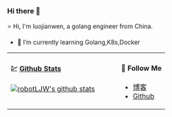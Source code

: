 ### Hi there 👋

⭐ Hi, I'm luojianwen, a golang engineer from China.

- 🌱 I’m currently learning Golang,K8s,Docker

<table>
  
<tr>
<td valign="top"  width="70%">

#### 💹 [Github Stats](https://github.com/robotLJW)

[![robotLJW's github stats](https://github-readme-stats.vercel.app/api?username=robotLJW&count_private=true&show_icons=true)](https://github.com/robotLJW)

</td>
  
<td valign="top"  width="30%">

#### 👀 Follow Me

- [博客](https://blog.csdn.net/u013164931)
- [Github](https://github.com/robotLJW)

</td>
</tr>
</table>


